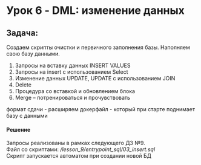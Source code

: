# Урок 6 - DML: изменение данных 

## Задача:

Создаем скрипты очистки и первичного заполнения базы.
Наполняем свою базу данными.

1. Запросы на вставку данных INSERT VALUES
2. Запросы на insert с использованием Select
3. Изменение данных UPDATE, UPDATE с использованием JOIN
4. Delete
5. Процедура со вставкой и обновлением блока
6. Merge – потренироваться и прочувствовать

формат сдачи - расширяем докерфайл - который при старте поднимает базу с данными


#### Решение
Запросы реализованы в рамках следующего ДЗ №9.   
Файл со скриптами: */lesson_9/entrypoint_sql/03_insert.sql*  
Скрипт запускается автоматом при создании новой БД